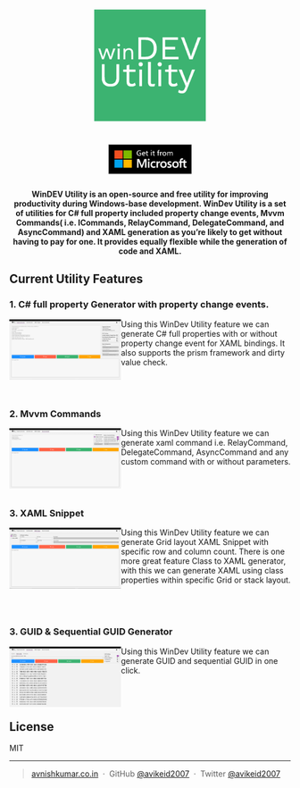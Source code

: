 
<h1 align="center">
<img src="https://raw.githubusercontent.com/avikeid2007/WinDev-Utility/master/WinDevUtility/Assets/Square44x44Logo.altform-unplated_targetsize-256.png" alt="Covidonus" width="200">
 <br/>
 <br/>
 <a href='//www.microsoft.com/store/apps/9P9M9NJV9246?cid=storebadge&ocid=badge'><img src='https://raw.githubusercontent.com/avikeid2007/WinDev-Utility/master/ScreenShots/store.png' alt='English badge' width="150" /></a>

</h1>

<h4 align="center"> WinDEV Utility is an open-source and free utility for improving productivity during Windows-base development. WinDev Utility is a set of utilities for C# full property included property change events, Mvvm Commands( i.e. ICommands, RelayCommand, DelegateCommand, and AsyncCommand) and XAML generation as you’re likely to get without having to pay for one. It provides equally flexible while the generation of code and XAML. 
</h4>

## Current Utility Features

### 1. C# full property Generator with property change events.

<img align="left" width="200" src="https://raw.githubusercontent.com/avikeid2007/WinDev-Utility/master/ScreenShots/POCO-generator.png" /> Using this WinDev Utility feature we can generate C# full properties with or without property change event for XAML bindings. It also supports the prism framework and dirty value check.
<br/>
<br/>
<br/>
<br/>

### 2. Mvvm Commands


<img align="left" width="200" src="https://raw.githubusercontent.com/avikeid2007/WinDev-Utility/master/ScreenShots/Mvvm-command-generator.png" /> Using this WinDev Utility feature we can generate xaml command i.e. RelayCommand, DelegateCommand, AsyncCommand and any custom command with or without parameters.
<br/>
<br/>
<br/>
<br/>
 ### 3. XAML Snippet
<img align="left" width="200" src="https://raw.githubusercontent.com/avikeid2007/WinDev-Utility/master/ScreenShots/Xaml-snippet-generator.png" />Using this WinDev Utility feature we can generate Grid layout XAML Snippet with specific row and column count. There is one more great feature Class to XAML generator, with this we can generate XAML using class properties within specific Grid or stack layout.
<br/>
<br/>
<br/>
<br/>
### 3. GUID & Sequential GUID Generator   
<img align="left" width="200" src="https://raw.githubusercontent.com/avikeid2007/WinDev-Utility/master/ScreenShots/GUID-Generator.png" />Using this WinDev Utility feature we can generate GUID and sequential GUID in one click.
<br/>
<br/>
<br/>
<br/>

## License

MIT

---

> [avnishkumar.co.in](http://avnishkumar.co.in) &nbsp;&middot;&nbsp;
> GitHub [@avikeid2007](https://github.com/avikeid2007) &nbsp;&middot;&nbsp;
> Twitter [@avikeid2007](https://twitter.com/avikeid2007)

